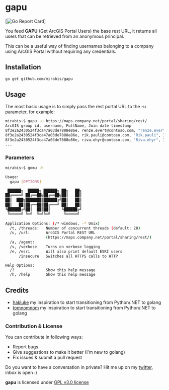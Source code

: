# gapu 
[![Go Report Card](https://goreportcard.com/report/github.com/Mirabis/gapu)]

You feed **GAPU** (Get ArcGIS Portal Users) the base rest URL, it returns all users that can be retrieved from an anonymous principal.

This can be a useful way of finding usernames belonging to a company using ArcGIS Portal without requiring any credentials.

## Installation

```sh
go get github.com/mirabis/gapu
```

## Usage
The most basic usage is to simply pass the rest portal URL to the -u parameter, for example:

```sh
mirabis~$ gapu -u https://maps.company.net/portal/sharing/rest/
ArcGIS group id, username, FullName, Join date timestamp
8f3e2a2430524f3ca47a03de7888e86e, renze.evert@contoso.com, "renze.evert", 1567750584798 
8f3e2a2430524f3ca47a03de7888e86e, rik.pauli@contoso.com, "Rik.pauli", 1554116686967 
8f3e2a2430524f3ca47a03de7888e86e, riva.ehyr@contoso.com, "Riva.ehyr", 1591080285396 
...
```

### Parameters

```sh
mirabis~$ gomu -h

Usage:
  gapu [OPTIONS]

 ██████╗  █████╗ ██████╗ ██╗   ██╗
██╔════╝ ██╔══██╗██╔══██╗██║   ██║
██║  ███╗███████║██████╔╝██║   ██║
██║   ██║██╔══██║██╔═══╝ ██║   ██║
╚██████╔╝██║  ██║██║     ╚██████╔╝
 ╚═════╝ ╚═╝  ╚═╝╚═╝      ╚═════╝ 
                                  
Application Options: (/* windows, -* Unix)
  /t, /threads:   Number of concurrent threads (default: 20)
  /u, /url:       ArcGIS Portal REST URL
                  (https://maps.company.net/portal/sharing/rest/)
  /a, /agent:
  /v, /verbose    Turns on verbose logging
  /e, /esri       Will also print default ESRI users
      /insecure   Switches all HTTPS calls to HTTP

Help Options:
  /?              Show this help message
  /h, /help       Show this help message
```


## Credits
- [hakluke](https://twitter.com/hakluke) my inspiration to start transitioning from Python/.NET to golang
- [tomnomnom](https://github.com/tomnomnom) my inspiration to start transitioning from Python/.NET to golang

### Contribution & License
You can contribute in following ways:

- Report bugs
- Give suggestions to make it better (I'm new to golang)
- Fix issues & submit a pull request

Do you want to have a conversation in private? Hit me up on my [twitter](https://twitter.com/iMirabis/), inbox is open :)

**gapu** is licensed under [GPL v3.0 license](https://www.gnu.org/licenses/gpl-3.0.en.html)